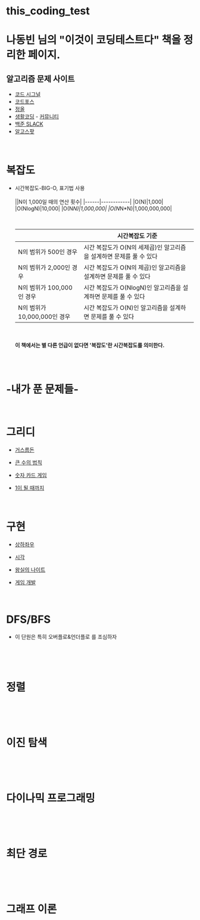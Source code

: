 # this_coding_test 
# **<b>나동빈 님의 "이것이 코딩테스트다" 책을 정리한 페이지.</b>**

## 알고리즘 문제 사이트
  - [코드 시그널](https://app.codesignal.com)
  - [코드포스](https://codeforces.com)
  - [정올](https://jungol.co.kr)
  - [생활코딩](https://opentutorials.org)  -  [커뮤니티](https://www.facebook.com/groups/174499879257223)
  - [백준 SLACK](https://acmicpc.slack.com)
  - [알고스팟](https://algospot.com/)
 <br><br><br>
# 복잡도
  - 시간복잡도-BIG-O, 표기법 사용
   <br><br>
    ||N이 1,000일 때의 연산 횟수|
    |------|------------|
    |O(N)|1,000|
    |O(NlogN)|10,000|
    |O(N*N)|1,000,000|
    |O(N*N*N)|1,000,000,000|
    
    <br>
    
    ||시간복잡도 기준|
    |--------------|---------------------------------------------------|
    |N의 범위가 500인 경우|시간 복잡도가 O(N의 세제곱)인 알고리즘을 설계하면 문제를 풀 수 있다|
    |N의 범위가 2,000인 경우|시간 복잡도가 O(N의 제곱)인 알고리즘을 설계하면 문제를 풀 수 있다|
    |N의 범위가 100,000인 경우|시간 복잡도가 O(NlogN)인 알고리즘을 설계하면 문제를 풀 수 있다|
    |N의 범위가 10,000,000인 경우|시간 복잡도가 O(N)인 알고리즘을 설계하면 문제를 풀 수 있다|
    
    
    <br><br><b>이 책에서는 별 다른 언급이 없다면 '복잡도'란 시간복잡도를 의미한다.</b>
    
     
 <br><br>
 # -내가 푼 문제들- 
 <br>
 
# 그리디
  - [거스름돈](https://github.com/ssm2020/this_coding_test/blob/7b39968b7f7fe86b81ae32755bce842c211e4837/%EA%B7%B8%EB%A6%AC%EB%94%94-1%20%EA%B1%B0%EC%8A%A4%EB%A6%84%EB%8F%88.c++)
  - [큰 수의 법칙](https://github.com/ssm2020/this_coding_test/blob/main/%EA%B7%B8%EB%A6%AC%EB%94%94-2%20%ED%81%B0%EC%88%98%EC%9D%98%20%EB%B2%95%EC%B9%99.c++)
  
  - [숫자 카드 게임](https://github.com/ssm2020/this_coding_test/blob/main/%EA%B7%B8%EB%A6%AC%EB%94%94-3%20%EC%88%AB%EC%9E%90%20%EC%B9%B4%EB%93%9C%20%EA%B2%8C%EC%9E%84.cpp)
  - [1이 될 때까지](https://github.com/ssm2020/this_coding_test/blob/main/%EA%B7%B8%EB%A6%AC%EB%94%94-4%201%EC%9D%B4%20%EB%90%A0%20%EB%95%8C%EA%B9%8C%EC%A7%80.cpp)
 <br><br><br>
# 구현
  - [상하좌우](https://github.com/ssm2020/this_coding_test/blob/main/%EA%B5%AC%ED%98%84-1%20%EC%83%81%ED%95%98%EC%A2%8C%EC%9A%B0.cpp)
  
  - [시각](https://github.com/ssm2020/this_coding_test/blob/main/%EA%B5%AC%ED%98%84-2%20%EC%8B%9C%EA%B0%81.cpp)
  
  - [왕실의 나이트](https://github.com/ssm2020/this_coding_test/blob/main/%EA%B5%AC%ED%98%84-3%20%EC%99%95%EC%8B%A4%EC%9D%98%20%EB%82%98%EC%9D%B4%ED%8A%B8.cpp)

  - [게임 개발](https://github.com/ssm2020/this_coding_test/blob/main/%EA%B5%AC%ED%98%84-4%20%EA%B2%8C%EC%9E%84%20%EA%B0%9C%EB%B0%9C.cpp)
 <br><br><br>
# DFS/BFS 
- 이 단원은 특히 오버플로&언더플로 를 조심하자

 <br><br><br>
# 정렬

 <br><br><br>
# 이진 탐색

 <br><br><br>
# 다이나믹 프로그래밍

 <br><br><br>
# 최단 경로

 <br><br><br>
# 그래프 이론

 <br><br><br>

